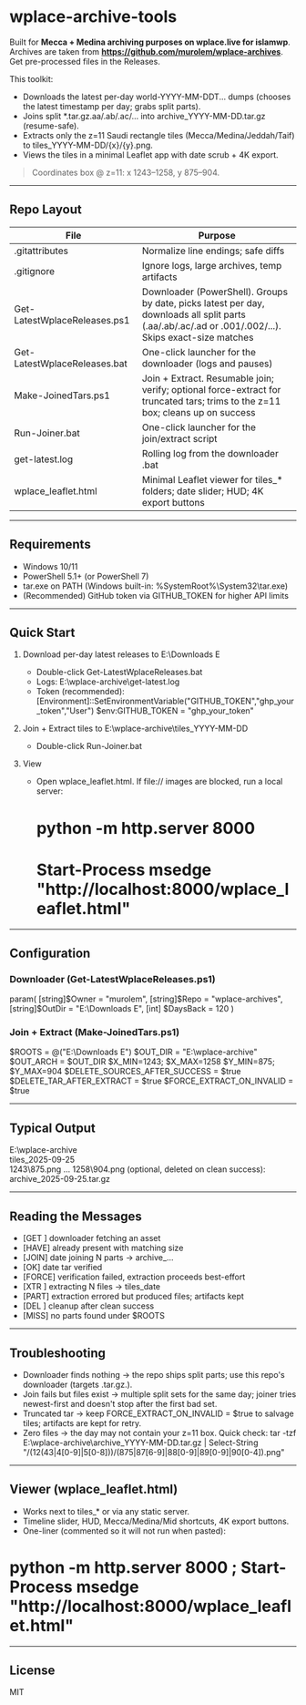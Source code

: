# wplace-archive-tools

Built for **Mecca + Medina archiving purposes on wplace.live for islamwp**.
Archives are taken from **https://github.com/murolem/wplace-archives**.
Get pre-processed files in the Releases.

This toolkit:
- Downloads the latest per-day world-YYYY-MM-DDT... dumps (chooses the latest timestamp per day; grabs split parts).
- Joins split *.tar.gz.aa/.ab/.ac/... into archive_YYYY-MM-DD.tar.gz (resume-safe).
- Extracts only the z=11 Saudi rectangle tiles (Mecca/Medina/Jeddah/Taif) to tiles_YYYY-MM-DD/{x}/{y}.png.
- Views the tiles in a minimal Leaflet app with date scrub + 4K export.

> Coordinates box @ z=11: x 1243–1258, y 875–904.

---
## Repo Layout
| File | Purpose |
|---|---|
| .gitattributes | Normalize line endings; safe diffs |
| .gitignore | Ignore logs, large archives, temp artifacts |
| Get-LatestWplaceReleases.ps1 | Downloader (PowerShell). Groups by date, picks latest per day, downloads all split parts (.aa/.ab/.ac/.ad or .001/.002/...). Skips exact-size matches |
| Get-LatestWplaceReleases.bat | One-click launcher for the downloader (logs and pauses) |
| Make-JoinedTars.ps1 | Join + Extract. Resumable join; verify; optional force-extract for truncated tars; trims to the z=11 box; cleans up on success |
| Run-Joiner.bat | One-click launcher for the join/extract script |
| get-latest.log | Rolling log from the downloader .bat |
| wplace_leaflet.html | Minimal Leaflet viewer for tiles_* folders; date slider; HUD; 4K export buttons |

---
## Requirements
- Windows 10/11
- PowerShell 5.1+ (or PowerShell 7)
- tar.exe on PATH (Windows built-in: %SystemRoot%\System32\tar.exe)
- (Recommended) GitHub token via GITHUB_TOKEN for higher API limits

---
## Quick Start
1) Download per-day latest releases to E:\Downloads E
   - Double-click Get-LatestWplaceReleases.bat
   - Logs: E:\wplace-archive\get-latest.log
   - Token (recommended):
     [Environment]::SetEnvironmentVariable("GITHUB_TOKEN","ghp_your_token","User")
     $env:GITHUB_TOKEN = "ghp_your_token"

2) Join + Extract tiles to E:\wplace-archive\tiles_YYYY-MM-DD
   - Double-click Run-Joiner.bat

3) View
   - Open wplace_leaflet.html. If file:// images are blocked, run a local server:
     # python -m http.server 8000
     # Start-Process msedge "http://localhost:8000/wplace_leaflet.html"

---
## Configuration
### Downloader (Get-LatestWplaceReleases.ps1)
param(
  [string]$Owner   = "murolem",
  [string]$Repo    = "wplace-archives",
  [string]$OutDir  = "E:\Downloads E",
  [int]   $DaysBack = 120
)

### Join + Extract (Make-JoinedTars.ps1)
$ROOTS    = @("E:\Downloads E")
$OUT_DIR  = "E:\wplace-archive"
$OUT_ARCH = $OUT_DIR
$X_MIN=1243; $X_MAX=1258
$Y_MIN=875;  $Y_MAX=904
$DELETE_SOURCES_AFTER_SUCCESS = $true
$DELETE_TAR_AFTER_EXTRACT     = $true
$FORCE_EXTRACT_ON_INVALID     = $true

---
## Typical Output
E:\wplace-archive\
  tiles_2025-09-25\
    1243\875.png
    ...
    1258\904.png
  (optional, deleted on clean success):
  archive_2025-09-25.tar.gz

---
## Reading the Messages
- [GET ] <name>   downloader fetching an asset
- [HAVE] <name>   already present with matching size
- [JOIN] date     joining N parts -> archive_...
- [OK]   date     tar verified
- [FORCE]         verification failed, extraction proceeds best-effort
- [XTR ]          extracting N files -> tiles_date
- [PART]          extraction errored but produced files; artifacts kept
- [DEL ]          cleanup after clean success
- [MISS]          no parts found under $ROOTS

---
## Troubleshooting
- Downloader finds nothing -> the repo ships split parts; use this repo's downloader (targets .tar.gz.<suffix>).
- Join fails but files exist -> multiple split sets for the same day; joiner tries newest-first and doesn't stop after the first bad set.
- Truncated tar -> keep FORCE_EXTRACT_ON_INVALID = $true to salvage tiles; artifacts are kept for retry.
- Zero files -> the day may not contain your z=11 box. Quick check:
tar -tzf E:\wplace-archive\archive_YYYY-MM-DD.tar.gz | Select-String "/(12(43|4[0-9]|5[0-8]))/(875|87[6-9]|88[0-9]|89[0-9]|90[0-4])\.png"

---
## Viewer (wplace_leaflet.html)
- Works next to tiles_* or via any static server.
- Timeline slider, HUD, Mecca/Medina/Mid shortcuts, 4K export buttons.
- One-liner (commented so it will not run when pasted):
# python -m http.server 8000 ; Start-Process msedge "http://localhost:8000/wplace_leaflet.html"

---
## License
MIT
